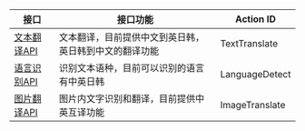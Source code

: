 |接口| 接口功能 | Action ID | 
|---------|---------|---------|
|[文本翻译API](/document/product/551/7380)| 文本翻译，目前提供中文到英日韩，英日韩到中文的翻译功能 | TextTranslate| 
|[语言识别API](/document/product/551/7467)| 识别文本语种，目前可以识别的语言有中英日韩 | LanguageDetect|
|[图片翻译API](/document/product/551/9907)| 图片内文字识别和翻译，目前提供中英互译功能 | ImageTranslate|

